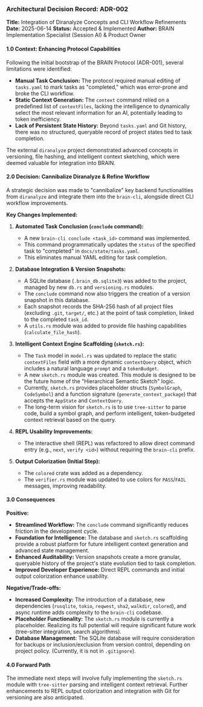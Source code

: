 ### **Architectural Decision Record: ADR-002**

**Title:** Integration of Diranalyze Concepts and CLI Workflow Refinements
**Date:** 2025-06-14 
**Status:** Accepted & Implemented
**Author:** BRAIN Implementation Specialist (Session AI) & Product Owner

#### **1.0 Context: Enhancing Protocol Capabilities**

Following the initial bootstrap of the BRAIN Protocol (ADR-001), several limitations were identified:
*   **Manual Task Conclusion:** The protocol required manual editing of `tasks.yaml` to mark tasks as "completed," which was error-prone and broke the CLI workflow.
*   **Static Context Generation:** The `context` command relied on a predefined list of `contextFiles`, lacking the intelligence to dynamically select the most relevant information for an AI, potentially leading to token inefficiency.
*   **Lack of Persistent State History:** Beyond `tasks.yaml` and Git history, there was no structured, queryable record of project states tied to task completion.

The external `diranalyze` project demonstrated advanced concepts in versioning, file hashing, and intelligent context sketching, which were deemed valuable for integration into BRAIN.

#### **2.0 Decision: Cannibalize Diranalyze & Refine Workflow**

A strategic decision was made to "cannibalize" key backend functionalities from `diranalyze` and integrate them into the `brain-cli`, alongside direct CLI workflow improvements.

**Key Changes Implemented:**

1.  **Automated Task Conclusion (`conclude` command):**
    *   A new `brain-cli conclude <task_id>` command was implemented.
    *   This command programmatically updates the `status` of the specified task to "completed" in `docs/state/tasks.yaml`.
    *   This eliminates manual YAML editing for task completion.

2.  **Database Integration & Version Snapshots:**
    *   A SQLite database (`.brain_db.sqlite3`) was added to the project, managed by new `db.rs` and `versioning.rs` modules.
    *   The `conclude` command now also triggers the creation of a version snapshot in this database.
    *   Each snapshot records the SHA-256 hash of all project files (excluding `.git`, `target/`, etc.) at the point of task completion, linked to the completed `task_id`.
    *   A `utils.rs` module was added to provide file hashing capabilities (`calculate_file_hash`).

3.  **Intelligent Context Engine Scaffolding (`sketch.rs`):**
    *   The `Task` model in `model.rs` was updated to replace the static `contextFiles` field with a more dynamic `contextQuery` object, which includes a natural language `prompt` and a `tokenBudget`.
    *   A new `sketch.rs` module was created. This module is designed to be the future home of the "Hierarchical Semantic Sketch" logic.
    *   Currently, `sketch.rs` provides placeholder structs (`SymbolGraph`, `CodeSymbol`) and a function signature (`generate_context_package`) that accepts the `AppState` and `ContextQuery`.
    *   The long-term vision for `sketch.rs` is to use `tree-sitter` to parse code, build a symbol graph, and perform intelligent, token-budgeted context retrieval based on the query.

4.  **REPL Usability Improvements:**
    *   The interactive shell (REPL) was refactored to allow direct command entry (e.g., `next`, `verify <id>`) without requiring the `brain-cli` prefix.

5.  **Output Colorization (Initial Step):**
    *   The `colored` crate was added as a dependency.
    *   The `verifier.rs` module was updated to use colors for `PASS`/`FAIL` messages, improving readability.

#### **3.0 Consequences**

**Positive:**
*   **Streamlined Workflow:** The `conclude` command significantly reduces friction in the development cycle.
*   **Foundation for Intelligence:** The database and `sketch.rs` scaffolding provide a robust platform for future intelligent context generation and advanced state management.
*   **Enhanced Auditability:** Version snapshots create a more granular, queryable history of the project's state evolution tied to task completion.
*   **Improved Developer Experience:** Direct REPL commands and initial output colorization enhance usability.

**Negative/Trade-offs:**
*   **Increased Complexity:** The introduction of a database, new dependencies (`rusqlite`, `tokio`, `reqwest`, `sha2`, `walkdir`, `colored`), and async runtime adds complexity to the `brain-cli` codebase.
*   **Placeholder Functionality:** The `sketch.rs` module is currently a placeholder. Realizing its full potential will require significant future work (tree-sitter integration, search algorithms).
*   **Database Management:** The SQLite database will require consideration for backups or inclusion/exclusion from version control, depending on project policy. (Currently, it is not in `.gitignore`).

#### **4.0 Forward Path**

The immediate next steps will involve fully implementing the `sketch.rs` module with `tree-sitter` parsing and intelligent context retrieval. Further enhancements to REPL output colorization and integration with Git for versioning are also anticipated.